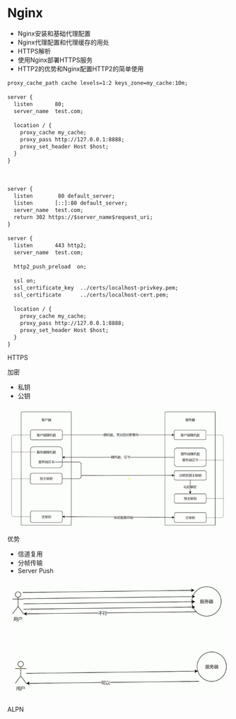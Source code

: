 # Nginx

- Nginx安装和基础代理配置
- Nginx代理配置和代理缓存的用处
- HTTPS解析
- 使用Nginx部署HTTPS服务
- HTTP2的优势和Nginx配置HTTP2的简单使用



```
proxy_cache_path cache levels=1:2 keys_zone=my_cache:10m;

server {
  listen       80;
  server_name  test.com;

  location / {
    proxy_cache my_cache;
    proxy_pass http://127.0.0.1:8888;
    proxy_set_header Host $host;
  }
}



server {
  listen        80 default_server;
  listen       [::]:80 default_server;
  server_name  test.com;
  return 302 https://$server_name$request_uri;
}

server {
  listen       443 http2;
  server_name  test.com;

  http2_push_preload  on;

  ssl on;
  ssl_certificate_key  ../certs/localhost-privkey.pem;
  ssl_certificate      ../certs/localhost-cert.pem;

  location / {
    proxy_cache my_cache;
    proxy_pass http://127.0.0.1:8888;
    proxy_set_header Host $host;
  }
}
```



HTTPS

加密
- 私钥
- 公钥

![](./img/https.png)


优势
- 信道复用
- 分帧传输
- Server Push


![](./img/http2.png)


ALPN


